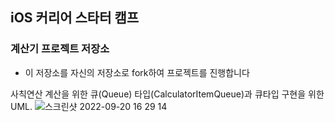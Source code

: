 ## iOS 커리어 스타터 캠프

### 계산기 프로젝트 저장소

- 이 저장소를 자신의 저장소로 fork하여 프로젝트를 진행합니다


사칙연산 계산을 위한 큐(Queue) 타입(CalculatorItemQueue)과 큐타입 구현을 위한 UML.
![스크린샷 2022-09-20 16 29 14](https://user-images.githubusercontent.com/77507952/191196095-da8af9d6-4716-4424-85c9-0fc50c94f6fb.png)

